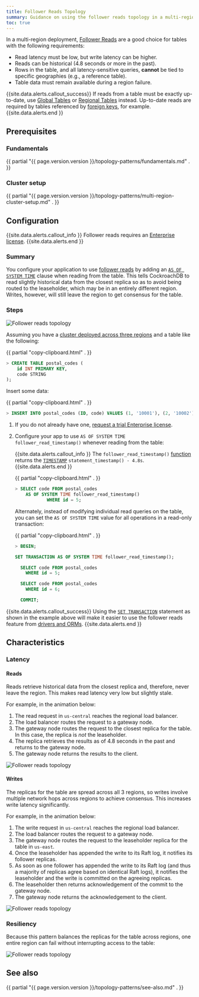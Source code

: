 ```yaml
---
title: Follower Reads Topology
summary: Guidance on using the follower reads topology in a multi-region deployment.
toc: true
---
```


In a multi-region deployment, [Follower Reads](follower-reads.html) are a good choice for tables with the following requirements:

- Read latency must be low, but write latency can be higher.
- Reads can be historical (4.8 seconds or more in the past).
- Rows in the table, and all latency-sensitive queries, **cannot** be tied to specific geographies (e.g., a reference table).
- Table data must remain available during a region failure.

{{site.data.alerts.callout_success}}
If reads from a table must be exactly up-to-date, use [Global Tables](global-tables.html) or [Regional Tables](regional-tables.html) instead. Up-to-date reads are required by tables referenced by [foreign keys](foreign-key.html), for example.
{{site.data.alerts.end }}

## Prerequisites

### Fundamentals

{{ partial "{{ page.version.version }}/topology-patterns/fundamentals.md" . }}

### Cluster setup

{{ partial "{{ page.version.version }}/topology-patterns/multi-region-cluster-setup.md" . }}

## Configuration

{{site.data.alerts.callout_info }}
Follower reads requires an [Enterprise license](https://www.cockroachlabs.com/get-cockroachdb).
{{site.data.alerts.end }}

### Summary

You configure your application to use [follower reads](follower-reads.html) by adding an [`AS OF SYSTEM TIME`](as-of-system-time.html) clause when reading from the table. This tells CockroachDB to read slightly historical data from the closest replica so as to avoid being routed to the leaseholder, which may be in an entirely different region. Writes, however, will still leave the region to get consensus for the table.  

### Steps

<img src="{{ 'images/v21.1/topology-patterns/topology_follower_reads1.png' | relative_url }}" alt="Follower reads topology" style="max-width:100%" />

Assuming you have a [cluster deployed across three regions](#cluster-setup) and a table like the following:

{{ partial "copy-clipboard.html" . }}
~~~ sql
> CREATE TABLE postal_codes (
    id INT PRIMARY KEY,
    code STRING
);
~~~

Insert some data:

{{ partial "copy-clipboard.html" . }}
~~~ sql
> INSERT INTO postal_codes (ID, code) VALUES (1, '10001'), (2, '10002'), (3, '10003'), (4,'60601'), (5,'60602'), (6,'60603'), (7,'90001'), (8,'90002'), (9,'90003');
~~~

1. If you do not already have one, [request a trial Enterprise license](https://www.cockroachlabs.com/get-cockroachdb).

2. Configure your app to use `AS OF SYSTEM TIME follower_read_timestamp()` whenever reading from the table:

    {{site.data.alerts.callout_info }}
    The `follower_read_timestamp()` [function](functions-and-operators.html) returns the [`TIMESTAMP`](timestamp.html) `statement_timestamp() - 4.8s`.
    {{site.data.alerts.end }}

    {{ partial "copy-clipboard.html" . }}
    ~~~ sql
    > SELECT code FROM postal_codes
        AS OF SYSTEM TIME follower_read_timestamp()
                WHERE id = 5;
    ~~~

    Alternately, instead of modifying individual read queries on the table, you can set the `AS OF SYSTEM TIME` value for all operations in a read-only transaction:

    {{ partial "copy-clipboard.html" . }}
    ~~~ sql
    > BEGIN;

    SET TRANSACTION AS OF SYSTEM TIME follower_read_timestamp();

      SELECT code FROM postal_codes
        WHERE id = 5;

      SELECT code FROM postal_codes
        WHERE id = 6;

      COMMIT;
    ~~~

{{site.data.alerts.callout_success}}
Using the [`SET TRANSACTION`](set-transaction.html#use-the-as-of-system-time-option) statement as shown in the example above will make it easier to use the follower reads feature from [drivers and ORMs](install-client-drivers.html).
{{site.data.alerts.end }}

## Characteristics

### Latency

#### Reads

Reads retrieve historical data from the closest replica and, therefore, never leave the region. This makes read latency very low but slightly stale.

For example, in the animation below:

1. The read request in `us-central` reaches the regional load balancer.
2. The load balancer routes the request to a gateway node.
3. The gateway node routes the request to the closest replica for the table. In this case, the replica is *not* the leaseholder.
4. The replica retrieves the results as of 4.8 seconds in the past and returns to the gateway node.
5. The gateway node returns the results to the client.

<img src="{{ 'images/v21.1/topology-patterns/topology_follower_reads_reads.png' | relative_url }}" alt="Follower reads topology" style="max-width:100%" />

#### Writes

The replicas for the table are spread across all 3 regions, so writes involve multiple network hops across regions to achieve consensus. This increases write latency significantly.

For example, in the animation below:

1. The write request in `us-central` reaches the regional load balancer.
2. The load balancer routes the request to a gateway node.
3. The gateway node routes the request to the leaseholder replica for the table in `us-east`.
4. Once the leaseholder has appended the write to its Raft log, it notifies its follower replicas.
5. As soon as one follower has appended the write to its Raft log (and thus a majority of replicas agree based on identical Raft logs), it notifies the leaseholder and the write is committed on the agreeing replicas.
6. The leaseholder then returns acknowledgement of the commit to the gateway node.
7. The gateway node returns the acknowledgement to the client.

<img src="{{ 'images/v21.1/topology-patterns/topology_follower_reads_writes.gif' | relative_url }}" alt="Follower reads topology" style="max-width:100%" />

### Resiliency

Because this pattern balances the replicas for the table across regions, one entire region can fail without interrupting access to the table:

<img src="{{ 'images/v21.1/topology-patterns/topology_follower_reads_resiliency.png' | relative_url }}" alt="Follower reads topology" style="max-width:100%" />

<!-- However, if an additional machine holding a replica for the table fails at the same time as the region failure, the range to which the replica belongs becomes unavailable for reads and writes:

<img src="{{ 'images/v21.1/topology-patterns/topology_follower_reads3.png' | relative_url }}" alt="Follower reads topology" style="max-width:100%" /> -->

## See also

{{ partial "{{ page.version.version }}/topology-patterns/see-also.md" . }}
